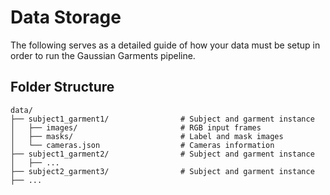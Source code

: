 # Data Storage
The following serves as a detailed guide of how your data must be setup in order to run the Gaussian Garments pipeline.

## Folder Structure
```
data/
├── subject1_garment1/                # Subject and garment instance
│   ├── images/                       # RGB input frames
│   ├── masks/                        # Label and mask images
│   └── cameras.json                  # Cameras information 
├── subject1_garment2/                # Subject and garment instance
│   ├── ...
├── subject2_garment3/                # Subject and garment instance
├── ...
```